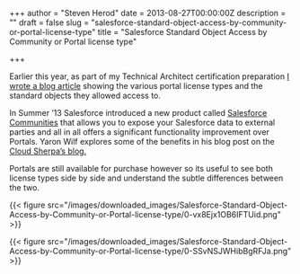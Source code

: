 +++
author = "Steven Herod"
date = 2013-08-27T00:00:00Z
description = ""
draft = false
slug = "salesforce-standard-object-access-by-community-or-portal-license-type"
title = "Salesforce Standard Object Access by Community or Portal license type"

+++


Earlier this year, as part of my Technical Architect certification preparation [I wrote a blog article](http://limitexception.com/2013/01/24/object-access-by-salesforce-portal-license/) showing the various portal license types and the standard objects they allowed access to.

In Summer ’13 Salesforce introduced a new product called [Salesforce Communities](http://www.salesforce.com/chatter/features/communities/) that allows you to expose your Salesforce data to external parties and all in all offers a significant functionality improvement over Portals. Yaron Wilf explores some of the benefits in his blog post on the [Cloud Sherpa’s blog.](http://blog.cloudsherpas.com/cloud-strategy-2/salesforce-communities-your-solution-to-social-service-and-support/)

Portals are still available for purchase however so its useful to see both license types side by side and understand the subtle differences between the two.

{{< figure src="/images/downloaded_images/Salesforce-Standard-Object-Access-by-Community-or-Portal-license-type/0-vx8Ejx1OB6IFTUid.png" >}}

{{< figure src="/images/downloaded_images/Salesforce-Standard-Object-Access-by-Community-or-Portal-license-type/0-SSvNSJWHibBgRFJa.png" >}}

